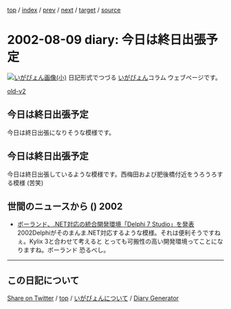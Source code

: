 [top](../index.html) 
 / [index](index.html) 
 / [prev](https://igapyon.github.io/diary/2002/ig020808.html) 
 / [next](https://igapyon.github.io/diary/2002/ig020811.html) 
 / [target](https://igapyon.github.io/diary/2002/ig020809.html) 
 / [source](https://github.com/igapyon/diary/blob/gh-pages/2002/ig020809.html.src.md) 

2002-08-09 diary: 今日は終日出張予定
=====================================================================================================
[![いがぴょん画像(小)](https://igapyon.github.io/diary/images/iga200306s.jpg "いがぴょん")](https://igapyon.github.io/diary/memo/memoigapyon.html) 日記形式でつづる [いがぴょん](https://igapyon.github.io/diary/memo/memoigapyon.html)コラム ウェブページです。

[old-v2](ig020809-orig.html)

## 今日は終日出張予定

今日は終日出張になりそうな模様です。


## 今日は終日出張予定

今日は終日出張しているような模様です。西梅田および肥後橋付近をうろうろする模様 (苦笑)

## 世間のニュースから () 2002

* [ボーランド、.NET対応の統合開発環境「Delphi 7 Studio」を発表](http://www.zdnet.co.jp/news/0208/08/njbt_10.html)  2002Delphiがそのまんま.NET対応するような模様。それは便利そうですねぇ。Kylix 3と合わせて考えると とっても可搬性の高い開発環境ってことになりますね。ボーランド 恐るべし。

----------------------------------------------------------------------------------------------------

## この日記について

[Share on Twitter](https://twitter.com/intent/tweet?hashtags=igapyon%2Cdiary%2C%E3%81%84%E3%81%8C%E3%81%B4%E3%82%87%E3%82%93&text=%E4%BB%8A%E6%97%A5%E3%81%AF%E7%B5%82%E6%97%A5%E5%87%BA%E5%BC%B5%E4%BA%88%E5%AE%9A&url=https%3A%2F%2Figapyon.github.io%2Fdiary%2F2002%2Fig020809.html) / [top](../index.html) / [いがぴょんについて](https://igapyon.github.io/diary/memo/memoigapyon.html) / [Diary Generator](https://github.com/igapyon/igapyonv3)
